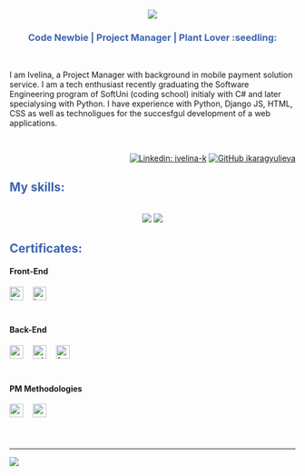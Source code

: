<h1 align="center">
    <img src="https://readme-typing-svg.herokuapp.com/?font=Righteous&size=35&center=true&vCenter=true&width=500&height=70&duration=4000&lines=HI+THERE,+👋+THIS+IS+IVELINA!;+NICE+TO+MEET+YOU!;" />
</h1>
<h3 align="center" style="color: #3d64ad;">Code Newbie | Project Manager | Plant Lover :seedling:</h3>

<br/>

I am Ivelina, a Project Manager with background in mobile payment solution service. I am a tech enthusiast recently graduating the Software Engineering program of SoftUni (coding school) initialy with C# and later specialysing with Python. I have experience with Python, Django JS, HTML, CSS as well as technoligues for the succesfgul development of a web applications.

 <br/>
 <div align="right">
 
[![Linkedin: ivelina-k](https://img.shields.io/badge/-ivelina--k-blue?style=flat&logo=linkedin&link=https%3A%2F%2Fwww.linkedin.com%2Fin%2Fivelina-k%2F)](https://www.linkedin.com/in/ivelina-k/)
[![GitHub ikaragyulieva](https://img.shields.io/github/followers/ikaragyulieva?label=follow&style=social)](https://github.com/ikaragyulieva)
</div>

<!--
*   🌍  I'm based in Geneva, Switzerland
*   ✉️  You can contact me at [ivelina.karagulieva@gmail.com](mailto:ivelina.karagulieva@gmail.com)
*   🤝  I'm open to collaborating on projects
  -->
<h2 style="color: #3d64ad;">My skills:</h2>
 <br/>
<div align="center">
    <img src="https://skillicons.dev/icons?i=python,javascript,html,css,vscode,nodejs,mysql,github,git,django&theme=light" />
    <img src="https://skillicons.dev/icons?i=pycharm,postgres,docker,cs,figma,postman&theme=light" /><br>
</div>
<!--
<p align="left">
<a href="https://www.python.org/" target="_blank" rel="noreferrer"><img src="https://raw.githubusercontent.com/danielcranney/readme-generator/main/public/icons/skills/python-colored.svg" width="36" height="36" alt="Python" /></a><a href="https://developer.mozilla.org/en-US/docs/Web/JavaScript" target="_blank" rel="noreferrer"><img src="https://raw.githubusercontent.com/danielcranney/readme-generator/main/public/icons/skills/javascript-colored.svg" width="36" height="36" alt="JavaScript" /></a><a href="https://code.visualstudio.com/" target="_blank" rel="noreferrer"><img src="https://raw.githubusercontent.com/danielcranney/readme-generator/main/public/icons/skills/visualstudiocode.svg" width="36" height="36" alt="VS Code" /></a><a href="https://developer.mozilla.org/en-US/docs/Glossary/HTML5" target="_blank" rel="noreferrer"><img src="https://raw.githubusercontent.com/danielcranney/readme-generator/main/public/icons/skills/html5-colored.svg" width="36" height="36" alt="HTML5" /></a><a href="https://www.w3.org/TR/CSS/#css" target="_blank" rel="noreferrer"><img src="https://raw.githubusercontent.com/danielcranney/readme-generator/main/public/icons/skills/css3-colored.svg" width="36" height="36" alt="CSS3" /></a><a href="https://nodejs.org/en/" target="_blank" rel="noreferrer"><img src="https://raw.githubusercontent.com/danielcranney/readme-generator/main/public/icons/skills/nodejs-colored.svg" width="36" height="36" alt="NodeJS" /></a><a href="https://www.postgresql.org/" target="_blank" rel="noreferrer"><img src="https://raw.githubusercontent.com/danielcranney/readme-generator/main/public/icons/skills/postgresql-colored.svg" width="36" height="36" alt="PostgreSQL" /></a><a href="https://www.adobe.com/uk/products/photoshop.html" target="_blank" rel="noreferrer"><img src="https://raw.githubusercontent.com/danielcranney/readme-generator/main/public/icons/skills/photoshop-colored.svg" width="36" height="36" alt="Photoshop" /></a><a href="https://www.figma.com/" target="_blank" rel="noreferrer"><img src="https://raw.githubusercontent.com/danielcranney/readme-generator/main/public/icons/skills/figma-colored.svg" width="36" height="36" alt="Figma" /></a><a href="https://www.djangoproject.com/" target="_blank" rel="noreferrer"><img src="https://raw.githubusercontent.com/danielcranney/readme-generator/main/public/icons/skills/django-colored.svg" width="36" height="36" alt="Django" /></a><a href="https://www.docker.com/" target="_blank" rel="noreferrer"><img src="https://raw.githubusercontent.com/danielcranney/readme-generator/main/public/icons/skills/docker-colored.svg" width="36" height="36" alt="Docker" /></a>
</p>
  -->

<h2 style="color: #3d64ad;">Certificates:</h2>

#### Front-End
<div style="display: flex; flex-wrap: wrap">
  <a href="./certificates/HTML%20%26%20CSS%20-%20January%202024%20-%20Certificate.pdf"><img align="left" alt="basics" height="24px" src="https://img.shields.io/badge/-CSS-black?style=flat&logo=html5&logoColor=white&label=HTML&labelColor=rgb(233%2C98%2C40)&color=blue" style="padding-right:1em; padding-bottom:0.5em;"/></a>
  <a href="./certificates/JS%20Front-End%20-%20February%202024%20-%20Certificate.pdf"><img align="left" alt="basics" height="24px" src="https://img.shields.io/badge/-Front--End-black?style=flat&logo=javascript&logoColor=%23F7DF1E&label=JS&labelColor=black&color=%23F7DF1E" style="padding-right:1em; padding-bottom:0.5em;"/></a>

</div>
<br />

#### Back-End
<div style="display: flex; flex-wrap: wrap">
  <!-- https://img.shields.io/badge/Python-OOP-darkred?logo=Python&labelColor=blue&logoColor=white&style=flat -->
  <a href="./certificates/Python%20OOP%20-%20October%202023%20-%20Certificate.pdf"><img align="left" alt="oop" height="24px" src="https://img.shields.io/badge/-OOP-black?style=flat&logo=python&label=Python%20&labelColor=white" style="padding-right:1em; padding-bottom:0.5em;"/></a>
  <a href="./certificates/Python%20Advanced%20-%20September%202023%20-%20Certificate.pdf"><img align="left" alt="advanced" height="24px" src="https://img.shields.io/badge/-Advanced-black?style=flat&logo=python&label=Python%20&labelColor=white" style="padding-right:1em; padding-bottom:0.5em;"/></a>
  <a href="./certificates/Programming%20Fundamentals%20with%20C%23%20-%20January%202021%20-%20Certificate.pdf"><img align="left" alt="fundamentals" height="24px" src="https://img.shields.io/badge/-Fundamentals-black?style=flat&logo=csharp&logoColor=rgb(100%2C32%2C118)&label=C%23&labelColor=white" style="padding-right:1em; padding-bottom:0.5em;"/></a>
  
</div>
<br />

#### PM Methodologies
<div style="display: flex; flex-wrap: wrap">
  <a href="./certificates/Agile%20Essentials%20with%20Scrum%20-%20October%202023%20-%20Certificate.pdf"><img align="left" alt="mysql" height="24px" src="https://img.shields.io/badge/-Essentials-black?style=flat&label=Agile&labelColor=rgb(0%2C31%2C93)" style="padding-right:1em; padding-bottom:0.5em;"/></a>
  <a href="./certificates/Agile%20Advanced%20with%20Scrum%20-%20December%202023%20-%20Certificate.pdf"><img align="left" alt="mysql" height="24px" src="https://img.shields.io/badge/-Advanced-black?style=flat&label=Scrum&labelColor=rgb(37%2C194%2C160)" style="padding-right:1em; padding-bottom:0.5em;"/></a>

</div>
<br />
<br />
<hr />


![](./profile-3d-contrib/profile-green-animate.svg)
